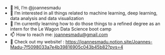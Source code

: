 - 👋 Hi, I’m @joannesmadu
- 👀 I’m interested in all things related to machine learning, deep learning, data analysis and data visualization
- 🌱 I’m currently learning how to do those things to a refined degree as an intern for the Le Wagon Data Science boot camp
- 📫 How to reach me: joannesmadu@gmail.com
- 🔎 Check out my website! : https://joannesmadu.notion.site/Joannes-Madu-7f5098033a7e4b39816905c043b45b82?pvs=4

<!---
joannesmadu/joannesmadu is a ✨ special ✨ repository because its `README.md` (this file) appears on your GitHub profile.
You can click the Preview link to take a look at your changes.
--->
